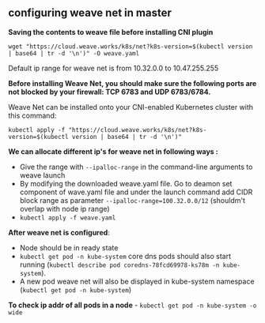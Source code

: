 ## configuring weave net in master

**Saving the contents to weave file before installing CNI plugin** 
```
wget "https://cloud.weave.works/k8s/net?k8s-version=$(kubectl version | base64 | tr -d '\n')" -O weave.yaml
```

Default ip range for weave net is from 10.32.0.0 to 10.47.255.255

**Before installing Weave Net, you should make sure the following ports are not blocked by your firewall: TCP 6783 and UDP 6783/6784.**

Weave Net can be installed onto your CNI-enabled Kubernetes cluster with this command:


```
kubectl apply -f "https://cloud.weave.works/k8s/net?k8s-version=$(kubectl version | base64 | tr -d '\n')"
```

**We can allocate different ip's for weave net in following ways :**
- Give the range with `--ipalloc-range` in the command-line arguments to weave launch
- By modifying the downloaded weave.yaml file. Go to deamon set component of wave.yaml file and under the launch command add CIDR block range as parameter `--ipalloc-range=100.32.0.0/12` (shouldm't overlap with node ip range)
- `kubectl apply -f weave.yaml`



**After weave net is configured**:

- Node should be in ready state
- `kubectl get pod -n kube-system` core dns pods should also start running (`kubectl describe pod coredns-78fcd69978-ks78m -n kube-system`).
- A new pod weave net will also be displayed in kube-system namespace (`kubectl get pod -n kube-system`)



**To check ip addr of all pods in a node** - `kubectl get pod -n kube-system -o wide`

